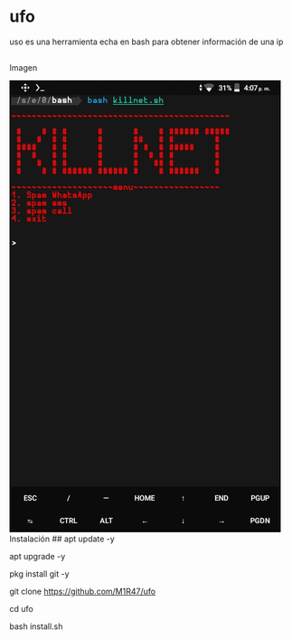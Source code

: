 # ufo
uso es una herramienta echa en bash para obtener información de una ip
##
Imagen
<body>

<img src="https://raw.githubusercontent.com/M1R47/M1R47/main/img/SCAR_Screenshot_25059632771608.jpg"/>

</body>
Instalación
##
apt update -y

apt upgrade -y

pkg install git -y

git clone https://github.com/M1R47/ufo

cd ufo

bash install.sh
